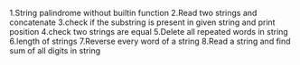
1.String palindrome without builtin function
2.Read two strings and concatenate
3.check if the substring is present in given string and print position 
4.check two strings are equal
5.Delete all repeated words in string
6.length of strings
7.Reverse every word of a string
8.Read a string and find sum of all digits in string

